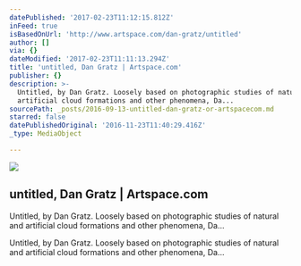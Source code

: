```yaml
---
datePublished: '2017-02-23T11:12:15.812Z'
inFeed: true
isBasedOnUrl: 'http://www.artspace.com/dan-gratz/untitled'
author: []
via: {}
dateModified: '2017-02-23T11:11:13.294Z'
title: 'untitled, Dan Gratz | Artspace.com'
publisher: {}
description: >-
  Untitled, by Dan Gratz. Loosely based on photographic studies of natural and
  artificial cloud formations and other phenomena, Da...
sourcePath: _posts/2016-09-13-untitled-dan-gratz-or-artspacecom.md
starred: false
datePublishedOriginal: '2016-11-23T11:40:29.416Z'
_type: MediaObject

---
```

<article style=""><img src="https://imgflo.herokuapp.com/graph/2b2431f8e7ba7b0/4f0794277eb32ad32c8c8a7815b8c193/noop.jpg?input=http%3A%2F%2Fd5wt70d4gnm1t.cloudfront.net%2Fmedia%2Fa-s%2Fartworks%2Fdan-gratz%2F28306-722438524531%2Fdan-gratz-untitled-320x240.jpg" /><h1>untitled, Dan Gratz | Artspace.com</h1><p>Untitled, by Dan Gratz. Loosely based on photographic studies of natural and artificial cloud formations and other phenomena, Da...</p></article>

Untitled, by Dan Gratz. Loosely based on photographic studies of natural and artificial cloud formations and other phenomena, Da...